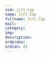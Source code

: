 ```yaml
---
uid: jiri.cap
name: Jiří Čáp
fullname: Jiří Čáp
mail: 
category: 
img: 
description: 
ordpraha: 
ordcan: 43
---
```




